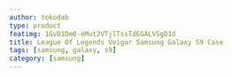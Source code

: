 ```yaml
---
author: tokodab
type: product
featimg: 1GvD1Dm0-eMut2VTjlTssTdEGALVSgD1d
title: League Of Legends Veigar Samsung Galaxy S9 Case
tags: [samsung, galaxy, s9]
category: [samsung]
---
```

